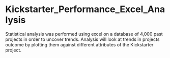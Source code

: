 # Kickstarter_Performance_Excel_Analysis
Statistical analysis was performed using excel on a database of 4,000 past projects in order to uncover trends. Analysis will look at trends in projects outcome by plotting them against different attributes of the Kickstarter project.
